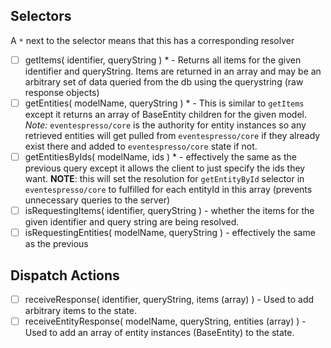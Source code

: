 ## Selectors

A `*` next to the selector means that this has a corresponding resolver

* [ ] getItems( identifier, queryString ) * - Returns all items for the given identifier and queryString.  Items are returned in an array and may be an arbitrary set of data queried from the db using the querystring (raw response objects)
* [ ] getEntities( modelName, queryString ) * - This is similar to `getItems` except it returns an array of BaseEntity children for the given model.  *Note:* `eventespresso/core` is the authority for entity instances so any retrieved entities will get pulled from `eventespresso/core` if they already exist there and added to `eventespresso/core` state if not.
* [ ] getEntitiesByIds( modelName, ids ) * - effectively the same as the previous query except it allows the client to just specify the ids they want.  **NOTE**: this will set the resolution for `getEntityById` selector in `eventespresso/core` to fulfilled for each entityId in this array (prevents unnecessary queries to the server)
* [ ]  isRequestingItems( identifier, queryString ) - whether the items for the given identifier and query string are being resolved.
* [ ] isRequestingEntities( modelName, queryString ) - effectively the same as the previous

## Dispatch Actions

* [ ] receiveResponse( identifier, queryString, items (array) ) - Used to add arbitrary items to the state.
* [ ] receiveEntityResponse( modelName, queryString, entities (array) ) - Used to add an array of entity instances (BaseEntity) to the state.